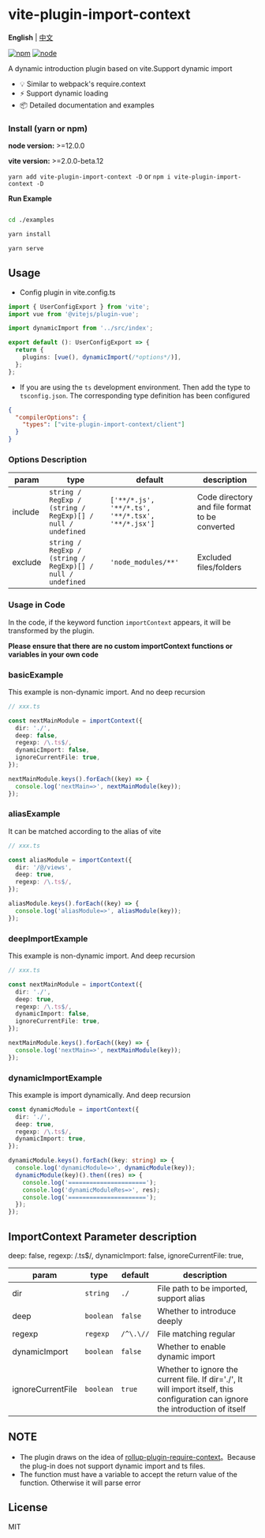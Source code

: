 # vite-plugin-import-context

**English** | [中文](./README.zh_CN.md)

[![npm][npm-img]][npm-url] [![node][node-img]][node-url]

A dynamic introduction plugin based on vite.Support dynamic import

- 💡 Similar to webpack's require.context
- ⚡️ Support dynamic loading
- 📦 Detailed documentation and examples

### Install (yarn or npm)

**node version:** >=12.0.0

**vite version:** >=2.0.0-beta.12

`yarn add vite-plugin-import-context -D` or `npm i vite-plugin-import-context -D`

**Run Example**

```bash

cd ./examples

yarn install

yarn serve

```

## Usage

- Config plugin in vite.config.ts

```ts
import { UserConfigExport } from 'vite';
import vue from '@vitejs/plugin-vue';

import dynamicImport from '../src/index';

export default (): UserConfigExport => {
  return {
    plugins: [vue(), dynamicImport(/*options*/)],
  };
};
```

- If you are using the `ts` development environment. Then add the type to `tsconfig.json`. The corresponding type definition has been configured

```json
{
  "compilerOptions": {
    "types": ["vite-plugin-import-context/client"]
  }
}
```

### Options Description

| param | type | default | description |
| --- | --- | --- | --- |
| include | `string / RegExp / (string / RegExp)[] / null / undefined` | `['**/*.js', '**/*.ts', '**/*.tsx', '**/*.jsx']` | Code directory and file format to be converted |
| exclude | `string / RegExp / (string / RegExp)[] / null / undefined` | `'node_modules/**'` | Excluded files/folders |

### Usage in Code

In the code, if the keyword function `importContext` appears, it will be transformed by the plugin.

**Please ensure that there are no custom importContext functions or variables in your own code**

### basicExample

This example is non-dynamic import. And no deep recursion

```ts
// xxx.ts

const nextMainModule = importContext({
  dir: './',
  deep: false,
  regexp: /\.ts$/,
  dynamicImport: false,
  ignoreCurrentFile: true,
});

nextMainModule.keys().forEach((key) => {
  console.log('nextMain=>', nextMainModule(key));
});
```

### aliasExample

It can be matched according to the alias of vite

```ts
// xxx.ts

const aliasModule = importContext({
  dir: '/@/views',
  deep: true,
  regexp: /\.ts$/,
});

aliasModule.keys().forEach((key) => {
  console.log('aliasModule=>', aliasModule(key));
});
```

### deepImportExample

This example is non-dynamic import. And deep recursion

```ts
// xxx.ts

const nextMainModule = importContext({
  dir: './',
  deep: true,
  regexp: /\.ts$/,
  dynamicImport: false,
  ignoreCurrentFile: true,
});

nextMainModule.keys().forEach((key) => {
  console.log('nextMain=>', nextMainModule(key));
});
```

### dynamicImportExample

This example is import dynamically. And deep recursion

```ts
const dynamicModule = importContext({
  dir: './',
  deep: true,
  regexp: /\.ts$/,
  dynamicImport: true,
});

dynamicModule.keys().forEach((key: string) => {
  console.log('dynamicModule=>', dynamicModule(key));
  dynamicModule(key)().then((res) => {
    console.log('======================');
    console.log('dynamicModuleRes=>', res);
    console.log('======================');
  });
});
```

## ImportContext Parameter description

deep: false, regexp: /\.ts$/, dynamicImport: false, ignoreCurrentFile: true,

| param | type | default | description |
| --- | --- | --- | --- |
| dir | `string` | `./` | File path to be imported, support alias |
| deep | `boolean` | `false` | Whether to introduce deeply |
| regexp | `regexp` | `/^\.\//` | File matching regular |
| dynamicImport | `boolean` | `false` | Whether to enable dynamic import |
| ignoreCurrentFile | `boolean` | `true` | Whether to ignore the current file. If dir='./', It will import itself, this configuration can ignore the introduction of itself |

## NOTE

- The plugin draws on the idea of [rollup-plugin-require-context](https://github.com/elcarim5efil/rollup-plugin-require-context)。Because the plug-in does not support dynamic import and ts files.
- The function must have a variable to accept the return value of the function. Otherwise it will parse error

## License

MIT

[npm-img]: https://img.shields.io/npm/v/vite-plugin-import-context.svg
[npm-url]: https://npmjs.com/package/vite-plugin-import-context
[node-img]: https://img.shields.io/node/v/vite-plugin-import-context.svg
[node-url]: https://nodejs.org/en/about/releases/
